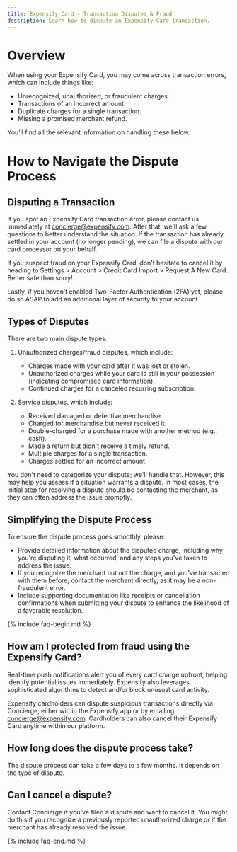 ```yaml
---
title: Expensify Card - Transaction Disputes & Fraud
description: Learn how to dispute an Expensify Card transaction. 
---
```

# Overview
When using your Expensify Card, you may come across transaction errors, which can include things like:
- Unrecognized, unauthorized, or fraudulent charges.
- Transactions of an incorrect amount.
- Duplicate charges for a single transaction.
- Missing a promised merchant refund.

You’ll find all the relevant information on handling these below.

# How to Navigate the Dispute Process
## Disputing a Transaction

If you spot an Expensify Card transaction error, please contact us immediately at [concierge@expensify.com](mailto:concierge@expensify.com). After that, we'll ask a few questions to better understand the situation. If the transaction has already settled in your account (no longer pending), we can file a dispute with our card processor on your behalf.

If you suspect fraud on your Expensify Card, don't hesitate to cancel it by heading to Settings > Account > Credit Card Import > Request A New Card. Better safe than sorry!

Lastly, if you haven’t enabled Two-Factor Authentication (2FA) yet, please do so ASAP to add an additional layer of security to your account.

## Types of Disputes

There are two main dispute types:

1. Unauthorized charges/fraud disputes, which include:
   - Charges made with your card after it was lost or stolen.
   - Unauthorized charges while your card is still in your possession (indicating compromised card information).
   - Continued charges for a canceled recurring subscription.

2. Service disputes, which include:
   - Received damaged or defective merchandise.
   - Charged for merchandise but never received it.
   - Double-charged for a purchase made with another method (e.g., cash).
   - Made a return but didn't receive a timely refund.
   - Multiple charges for a single transaction.
   - Charges settled for an incorrect amount.

You don't need to categorize your dispute; we'll handle that. However, this may help you assess if a situation warrants a dispute. In most cases, the initial step for resolving a dispute should be contacting the merchant, as they can often address the issue promptly.

## Simplifying the Dispute Process

To ensure the dispute process goes smoothly, please:
- Provide detailed information about the disputed charge, including why you're disputing it, what occurred, and any steps you've taken to address the issue.
- If you recognize the merchant but not the charge, and you've transacted with them before, contact the merchant directly, as it may be a non-fraudulent error.
- Include supporting documentation like receipts or cancellation confirmations when submitting your dispute to enhance the likelihood of a favorable resolution.

{% include faq-begin.md %}

## **How am I protected from fraud using the Expensify Card?**
Real-time push notifications alert you of every card charge upfront, helping identify potential issues immediately. Expensify also leverages sophisticated algorithms to detect and/or block unusual card activity.

Expensify cardholders can dispute suspicious transactions directly via Concierge, either within the Expensify app or by emailing [concierge@expensify.com](mailto:concierge@expensify.com). Cardholders can also cancel their Expensify Card anytime within our platform.

## **How long does the dispute process take?**
The dispute process can take a few days to a few months. It depends on the type of dispute.

## **Can I cancel a dispute?**
Contact Concierge if you've filed a dispute and want to cancel it. You might do this if you recognize a previously reported unauthorized charge or if the merchant has already resolved the issue.

{% include faq-end.md %}
